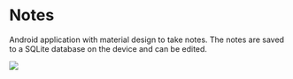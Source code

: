 # Notes

Android application with material design to take notes. The notes are saved to a SQLite database on the device and can be edited.

![](https://raw.githubusercontent.com/felix-klvrm/Notes/master/app/src/main/res/drawable/notes_presentation.gif)
